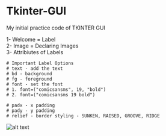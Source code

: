 # Tkinter-GUI
My initial practice code of TKINTER GUI

1- Welcome = Label <br>
2- Image = Declaring Images<br>
3- Attribiutes of Labels<br>

    # Important Label Options
    # text - add the text
    # bd - background
    # fg - foreground
    # font - set the font
    # 1. font=("comicsansms", 19, "bold")
    # 2. font=("comicsansms 19 bold")

    # padx - x padding
    # pady - y padding
    # relief - border styling - SUNKEN, RAISED, GROOVE, RIDGE
    










![alt text](https://raw.githubusercontent.com/username/projectname/branch/path/to/img.png)

